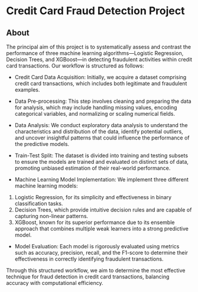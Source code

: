 # Credit Card Fraud Detection Project
## About
The principal aim of this project is to systematically assess and contrast the performance of three machine learning algorithms—Logistic Regression, Decision Trees, and XGBoost—in detecting fraudulent activities within credit card transactions. Our workflow is structured as follows:

+ Credit Card Data Acquisition: Initially, we acquire a dataset comprising credit card transactions, which includes both legitimate and fraudulent examples.

+ Data Pre-processing: This step involves cleaning and preparing the data for analysis, which may include handling missing values, encoding categorical variables, and normalizing or scaling numerical fields.

+ Data Analysis: We conduct exploratory data analysis to understand the characteristics and distribution of the data, identify potential outliers, and uncover insightful patterns that could influence the performance of the predictive models.

+ Train-Test Split: The dataset is divided into training and testing subsets to ensure the models are trained and evaluated on distinct sets of data, promoting unbiased estimation of their real-world performance.

+ Machine Learning Model Implementation: We implement three different machine learning models:

1. Logistic Regression, for its simplicity and effectiveness in binary classification tasks.
2. Decision Trees, which provide intuitive decision rules and are capable of capturing non-linear patterns.
3. XGBoost, known for its superior performance due to its ensemble approach that combines multiple weak learners into a strong predictive model.

+ Model Evaluation: Each model is rigorously evaluated using metrics such as accuracy, precision, recall, and the F1-score to determine their effectiveness in correctly identifying fraudulent transactions.

Through this structured workflow, we aim to determine the most effective technique for fraud detection in credit card transactions, balancing accuracy with computational efficiency.






